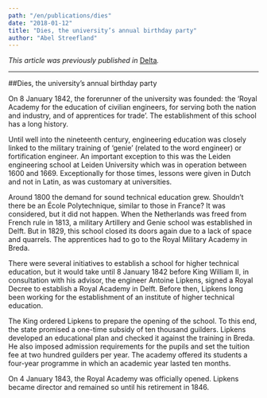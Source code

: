 ```yaml
---
path: "/en/publications/dies"
date: "2018-01-12"
title: "Dies, the university’s annual birthday party"
author: "Abel Streefland"
---
```


*This article was previously published in* [Delta](https://www.delta.tudelft.nl/article/dies-universitys-annual-birthday-party)*.*

---

##Dies, the university’s annual birthday party

On 8 January 1842, the forerunner of the university was founded: the ‘Royal Academy for the education of civilian engineers, for serving both the nation and industry, and of apprentices for trade’. The establishment of this school has a long history.

Until well into the nineteenth century, engineering education was closely linked to the military training of ‘genie’ (related to the word engineer) or fortification engineer. An important exception to this was the Leiden engineering school at Leiden University which was in operation between 1600 and 1669. Exceptionally for those times, lessons were given in Dutch and not in Latin, as was customary at universities.

Around 1800 the demand for sound technical education grew. Shouldn’t there be an École Polytechnique, similar to those in France? It was considered, but it did not happen. When the Netherlands was freed from French rule in 1813, a military Artillery and Genie school was established in Delft. But in 1829, this school closed its doors again due to a lack of space and quarrels. The apprentices had to go to the Royal Military Academy in Breda.

There were several initiatives to establish a school for higher technical education, but it would take until 8 January 1842 before King William II, in consultation with his advisor, the engineer Antoine Lipkens, signed a Royal Decree to establish a Royal Academy in Delft. Before then, Lipkens long been working for the establishment of an institute of higher technical education.

The King ordered Lipkens to prepare the opening of the school. To this end, the state promised a one-time subsidy of ten thousand guilders. Lipkens developed an educational plan and checked it against the training in Breda. He also imposed admission requirements for the pupils and set the tuition fee at two hundred guilders per year. The academy offered its students a four-year programme in which an academic year lasted ten months.

On 4 January 1843, the Royal Academy was officially opened. Lipkens became director and remained so until his retirement in 1846.